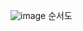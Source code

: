 ![image](https://user-images.githubusercontent.com/54825994/124700299-7388dd00-df27-11eb-86d5-bc6e54615b20.png)
순서도
